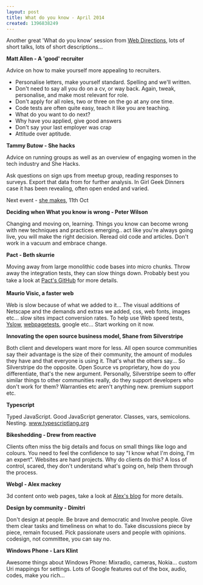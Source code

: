 ```yaml
---
layout: post
title: What do you know - April 2014
created: 1396838249
---
```


Another great 'What do you know' session from <a href="https://www.google.com.au/url?sa=t&rct=j&q=&esrc=s&source=web&cd=1&cad=rja&uact=8&ved=0CCwQFjAA&url=http%3A%2F%2Fwww.webdirections.org%2F&ei=yw5CU5rLDcmdkgWC4oDoCA&usg=AFQjCNFVeqPXVmE57AS0EUr3fdd42psoPA&sig2=HXz7xVEu8XhKCcZjXcFpTg&bvm=bv.64125504,d.dGI" target="_blank">Web Directions</a>, lots of short talks, lots of short descriptions...

**Matt Allen - A 'good' recruiter**

Advice on how to make yourself more appealing to recruiters.<ul><li>Personalise letters, make yourself standard. Spelling and we'll written.</li><li>Don't need to say all you do on a cv, or way back. Again, tweak, personalise, and make most relevant for role.</li><li>Don't apply for all roles, two or three on the go at any one time.</li><li>Code tests are often quite easy, teach it like you are teaching.</li><li>What do you want to do next?</li><li>Why have you applied, give good answers</li><li>Don't say your last employer was crap</li><li>Attitude over aptitude.</li></ul>

**Tammy Butow - She hacks**

Advice on running groups as well as an overview of engaging women in the tech industry and She Hacks.

Ask questions on sign ups from meetup group, reading responses to surveys. Export that data from for further analysis. In Girl Geek Dinners case it has been revealing, often open ended and varied.

Next event -  <a href="https://www.shehacks.io/" target="_blank">she makes</a>, 11th Oct

**Deciding when What you know is wrong - Peter Wilson**

Changing and moving on, learning. Things you know can become wrong with new techniques and practices emerging.. act like you're always going live, you will make the right decision. Reread old code and articles. Don't work in a vacuum and embrace change.

**Pact - Beth skurrie**

Moving away from large monolithic code bases into micro chunks. Throw away the integration tests, they can slow things down. Probably best you take a look at <a href="https://github.com/realestate-com-au/pact" style="line-height: 1.538em;" target="_blank">Pact's GitHub</a> for more details.

**Maurio Visic, a faster web**

Web is slow because of what we added to it... The visual additions of Netscape and the demands and extras we added, css, web fonts, images etc... slow sites impact conversion rates. To help use Web speed tests, <a href="https://www.google.com.au/url?sa=t&rct=j&q=&esrc=s&source=web&cd=1&cad=rja&uact=8&ved=0CDcQFjAA&url=http%3A%2F%2Fdeveloper.yahoo.com%2Fyslow%2F&ei=n_xBU6TJFsPdkgW83YGQCg&usg=AFQjCNFmoZ-gRFU3niH49DI2h8-FUZixJw&sig2=SPrxxye93EmvU94f84B-gw&bvm=bv.64125504,d.dGI" target="_blank">Yslow</a>, <a href="https://www.webpagetest.org/" target="_blank">webpagetests</a>, google etc... Start working on it now.

**Innovating the open source business model, Shane from Silverstripe**

Both client and developers want more for less. All open source communities say their advantage is the size of their community, the amount of modules they have and that everyone is using it. That's what the others say... So Silverstripe do the opposite. Open Source vs proprietary, how do you differentiate, that's the new argument. Personally, Silverstripe seem to offer similar things to other communities really, do they support developers who don't work for them? Warranties etc aren't anything new. premium support etc.

**Typescript**

Typed JavaScript. Good JavaScript generator. Classes, vars, semicolons. Nesting. <a href="https://www.typescriptlang.org/" target="_blank">www.typescriptlang.org</a>

**Bikeshedding - Drew from reactive**

Clients often miss the big details and focus on small things like logo and colours. You need to feel the confidence to say "I know what I'm doing, I'm an expert". Websites are hard projects. Why do clients do this? A loss of control, scared,  they don't understand what's going on, help them through the process.

**Webgl - Alex mackey**

3d content onto web pages, take a look at <a href="https://www.simpleisbest.co.uk/" target="_blank">Alex's blog</a> for more details.

**Design by community - Dimitri**

Don't design at people. Be brave and democratic and Involve people. Give them clear tasks and timeliness on what to do. Take discussions piece by piece, remain focused. Pick passionate users and people with opinions. codesign, not committee, you can say no.

**Windows Phone - Lars Klint**

Awesome things about Windows Phone: Mixradio, cameras, Nokia... custom Uri mappings for settings. Lots of Google features out of the box, audio, codes, make you rich...
